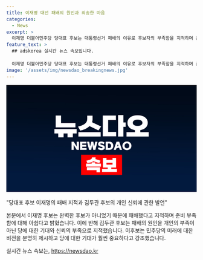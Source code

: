 ```yaml
---
title: 이재명 대선 패배의 원인과 죄송한 마음
categories:
  - News
excerpt: >
  이재명 더불어민주당 당대표 후보는 대통령선거 패배의 이유로 후보자의 부족함을 지적하며 준비 부족을 아쉽게 생각했다. 반면 김두관 후보는 신뢰의 문제를 강조하면서 민주당의 미래 비전 제시와 당에 대한 기대를 강조했다. 후보들은 각자의 입장을 토론하며 민주당의 미래를 논의했다.
feature_text: >
  ## adskorea 실시간 뉴스 속보입니다.

  이재명 더불어민주당 당대표 후보는 대통령선거 패배의 이유로 후보자의 부족함을 지적하며 준비 부족을 아쉽게 생각했다. 반면 김두관 후보는 신뢰의 문제를 강조하면서 민주당의 미래 비전 제시와 당에 대한 기대를 강조했다. 후보들은 각자의 입장을 토론하며 민주당의 미래를 논의했다.
image: '/assets/img/newsdao_breakingnews.jpg'
---
```


<p><img src="/assets/img/newsdao_breakingnews.jpg" alt="adskorea 속보" /></p>

<p>"당대표 후보 이재명의 패배 지적과 김두관 후보의 개인 신뢰에 관한 발언" </p>

<p>본문에서 이재명 후보는 완벽한 후보가 아니었기 때문에 패배했다고 지적하며 준비 부족함에 대해 아쉽다고 밝혔습니다. 이에 반해 김두관 후보는 패배의 원인을 개인의 부족이 아닌 당에 대한 기대와 신뢰의 부족으로 지적했습니다. 이후보는 민주당의 미래에 대한 비전을 분명히 제시하고 당에 대한 기대가 훨씬 중요하다고 강조했습니다.</p>
실시간 뉴스 속보는, <a href="https://newsdao.kr" rel="dofollow">https://newsdao.kr</a>


